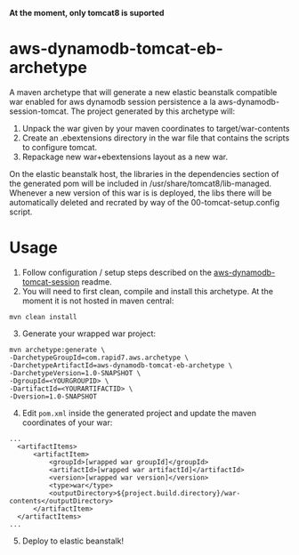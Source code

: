 **__At the moment, only tomcat8 is suported__**

# aws-dynamodb-tomcat-eb-archetype
A maven archetype that will generate a new elastic beanstalk compatible war enabled for aws dynamodb session persistence a la aws-dynamodb-session-tomcat. The project generated by this archetype will:

1.  Unpack the war given by your maven coordinates to target/war-contents
2.  Create an .ebextensions directory in the war file that contains the scripts to configure tomcat.
3.  Repackage new war+ebextensions layout as a new war.

On the elastic beanstalk host, the libraries in the dependencies section of the generated pom will be included in /usr/share/tomcat8/lib-managed. Whenever a new version of this war is is deployed, the libs there will be automatically deleted and recrated by way of the 00-tomcat-setup.config script.

# Usage
1.  Follow configuration / setup steps described on the [aws-dynamodb-tomcat-session](https://github.com/aws/aws-dynamodb-session-tomcat) readme.
2.  You will need to first clean, compile and install this archetype. At the moment it is not hosted in maven central:

  ```
  mvn clean install
  ```
3.  Generate your wrapped war project:

  ```
  mvn archetype:generate \
  -DarchetypeGroupId=com.rapid7.aws.archetype \
  -DarchetypeArtifactId=aws-dynamodb-tomcat-eb-archetype \
  -DarchetypeVersion=1.0-SNAPSHOT \
  -DgroupId=<YOURGROUPID> \
  -DartifactId=<YOURARTIFACTID> \
  -Dversion=1.0-SNAPSHOT
  ```

4.  Edit ``pom.xml`` inside the generated project and update the maven coordinates of your war:

  ```
  ...
    <artifactItems>
        <artifactItem>
            <groupId>[wrapped war groupId]</groupId>
            <artifactId>[wrapped war artifactId]</artifactId>
            <version>[wrapped war version]</version>
            <type>war</type>
            <outputDirectory>${project.build.directory}/war-contents</outputDirectory>
        </artifactItem>
    </artifactItems>
  ...
  ```

5.  Deploy to elastic beanstalk!
